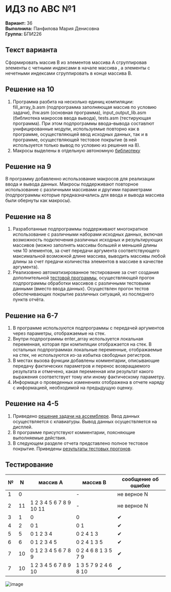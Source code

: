 # ИДЗ по АВС №1
**Вариант:** 36 \
**Выполнила:** Панфилова Мария Денисовна \
**Группа:** БПИ226

## Текст варианта
Сформировать массив B из элементов массива A сгруппировав элементы с четными индексами в начале массива , а элементы с нечетными индексами сгруппировать в конце массива В.

## Решение на 10
1) Программа разбита на несколько единиц компиляции: fill_array_b.asm (подпрограмма заполняющая массив по условию задачи), ihw.asm (основная программа), input_output_lib.asm (библиотека макросов ввода вывода), tests.asm (тестирующая программа). При этом подпрограммы ввода–вывода составлют унифицированные модули, используемые повторно как в программе, осуществляющей ввод исходных данных, так и в программе, осуществляющей тестовое покрытие (в ней используется только вывод по условию из решения на 8).
2) Макросы выделены в отдельную автономную [библиотеку](https://github.com/MShpiz/ACS_IHW1/blob/main/code/input_output_lib.asm)


## Решение на 9
В программу добавленно использование макросов для реализации ввода и вывода данных. Макросы поддерживают повторное использование с различными массивами и другими параметрами (подпрограммы которые предназначались для ввода и вывода массива были обернуты как макросы).

## Решение на 8
1) Разработанные подпрограммы поддерживают многократное использование с различными наборами исходных данных, включая возможность подключения различных исходных и результирующих массивов (можно заполнять массивы большей и меньшей длины чем 10 элементов, за счет передачи аргумента соответствующего максимальной возможной длине массива, выводить массивы любой длины за счет предачи количества элементов в массиве в качестве аргумента).
2) Реализовнно автоматизированное тестирование за счет создания дополнительной [тестовой программы](https://github.com/MShpiz/ACS_IHW1/blob/main/code/tests.asm), осуществляющей прогон подпрограммы обработки массивов с различными тестовыми данными (вместо ввода данных). Осуществлен прогон тестов обеспечивающих покрытие различных ситуаций, из последнего пунктв отчёта.

## Решение на 6-7
1) В программе используются подпрограммы с передачей аргументов через параметры, отображаемые на стек. 
2) Внутри подпрограммы enter_array используется локальная переменная, которая при компиляции отображается на стек. В остальных подпрограммах локальные переменные, отображаемые на стек, не используются из-за избытка свободных регистров. 
3) В местах вызова функции добавлены комментарии, описывающие передачу фактических параметров и перенос возвращаемого результата и отмечено, какая переменная или результат какого выражения соответствует тому или иному фактическому параметру. 
4) Информаця о проведенных изменениях отображена в отчете наряду с информацией, необходимой на предыдущую оценку. 

## Решение на 4-5 
1) Приведено [решение задачи на ассемблере](https://github.com/MShpiz/ACS_IHW1/tree/main/code). Ввод данных осуществляется с клавиатуры. Вывод данных осуществляется на дисплей.
2) В программе присутствуют комментарии, поясняющие выполняемые действия.
3) В следующем разделе отчета представлено полное тестовое покрытие. Приведены [результаты тестовых прогонов](https://github.com/MShpiz/ACS_IHW1/tree/main/tests).

## Тестирование
| № | N | массив А | массив B | сообщение об ошибке |
|---|---|----------|-----------|---------------------|
|1|0|| - | не верное N |
|2|11|1 2 3 4 5 6 7 8 9 10 11| - | не верное N |
|3|1|0| 0 | ✔ |
|4|2|0 1| 0 1 | ✔ |
|5|5|0 1 2 3 4| 0 2 4 1 3 | ✔ |
|6|6|0 1 2 3 4 5| 0 2 4 1 3 5 | ✔ |
|7|10|0 1 2 3 4 5 6 7 8 9| 0 2 4 6 8 1 3 5 7 9 | ✔ |
|7|10|1 2 3 4 5 6 7 8 9 10| 1 3 5 7 9 2 4 6 8 10 | ✔ |


![image](https://github.com/MShpiz/ACS_IHW1/assets/88736099/c8bbe889-6cc0-4003-a0d5-2265f9eda626)
